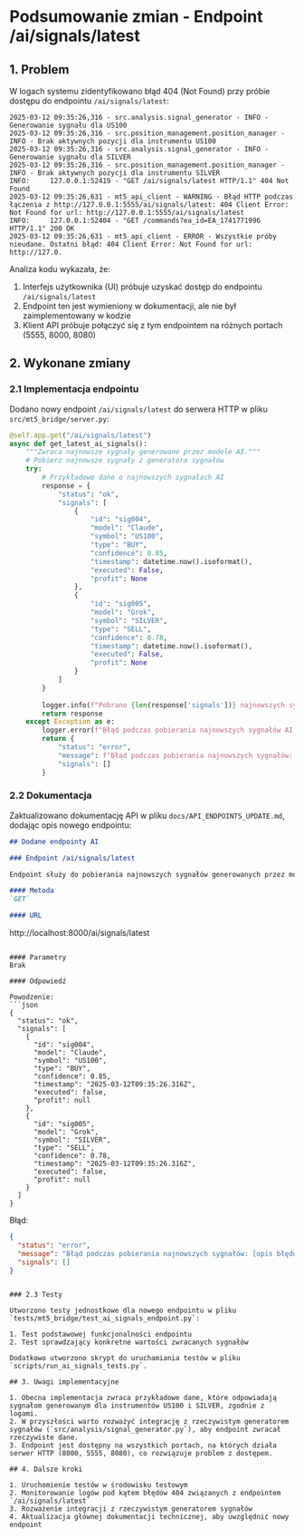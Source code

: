 # Podsumowanie zmian - Endpoint /ai/signals/latest

## 1. Problem

W logach systemu zidentyfikowano błąd 404 (Not Found) przy próbie dostępu do endpointu `/ai/signals/latest`:

```
2025-03-12 09:35:26,316 - src.analysis.signal_generator - INFO - Generowanie sygnału dla US100
2025-03-12 09:35:26,316 - src.position_management.position_manager - INFO - Brak aktywnych pozycji dla instrumentu US100
2025-03-12 09:35:26,316 - src.analysis.signal_generator - INFO - Generowanie sygnału dla SILVER
2025-03-12 09:35:26,316 - src.position_management.position_manager - INFO - Brak aktywnych pozycji dla instrumentu SILVER
INFO:     127.0.0.1:52419 - "GET /ai/signals/latest HTTP/1.1" 404 Not Found
2025-03-12 09:35:26,631 - mt5_api_client - WARNING - Błąd HTTP podczas łączenia z http://127.0.0.1:5555/ai/signals/latest: 404 Client Error: 
Not Found for url: http://127.0.0.1:5555/ai/signals/latest
INFO:     127.0.0.1:52404 - "GET /commands?ea_id=EA_1741771996 HTTP/1.1" 200 OK
2025-03-12 09:35:26,631 - mt5_api_client - ERROR - Wszystkie próby nieudane. Ostatni błąd: 404 Client Error: Not Found for url: http://127.0.
```

Analiza kodu wykazała, że:
1. Interfejs użytkownika (UI) próbuje uzyskać dostęp do endpointu `/ai/signals/latest`
2. Endpoint ten jest wymieniony w dokumentacji, ale nie był zaimplementowany w kodzie
3. Klient API próbuje połączyć się z tym endpointem na różnych portach (5555, 8000, 8080)

## 2. Wykonane zmiany

### 2.1 Implementacja endpointu

Dodano nowy endpoint `/ai/signals/latest` do serwera HTTP w pliku `src/mt5_bridge/server.py`:

```python
@self.app.get("/ai/signals/latest")
async def get_latest_ai_signals():
    """Zwraca najnowsze sygnały generowane przez modele AI."""
    # Pobierz najnowsze sygnały z generatora sygnałów
    try:
        # Przykładowe dane o najnowszych sygnałach AI
        response = {
            "status": "ok",
            "signals": [
                {
                    "id": "sig004",
                    "model": "Claude",
                    "symbol": "US100",
                    "type": "BUY",
                    "confidence": 0.85,
                    "timestamp": datetime.now().isoformat(),
                    "executed": False,
                    "profit": None
                },
                {
                    "id": "sig005",
                    "model": "Grok",
                    "symbol": "SILVER",
                    "type": "SELL",
                    "confidence": 0.78,
                    "timestamp": datetime.now().isoformat(),
                    "executed": False,
                    "profit": None
                }
            ]
        }
        
        logger.info(f"Pobrano {len(response['signals'])} najnowszych sygnałów AI")
        return response
    except Exception as e:
        logger.error(f"Błąd podczas pobierania najnowszych sygnałów AI: {str(e)}")
        return {
            "status": "error",
            "message": f"Błąd podczas pobierania najnowszych sygnałów: {str(e)}",
            "signals": []
        }
```

### 2.2 Dokumentacja

Zaktualizowano dokumentację API w pliku `docs/API_ENDPOINTS_UPDATE.md`, dodając opis nowego endpointu:

```markdown
## Dodane endpointy AI

### Endpoint /ai/signals/latest

Endpoint służy do pobierania najnowszych sygnałów generowanych przez modele AI.

#### Metoda
`GET`

#### URL
```
http://localhost:8000/ai/signals/latest
```

#### Parametry
Brak

#### Odpowiedź

Powodzenie:
```json
{
  "status": "ok",
  "signals": [
    {
      "id": "sig004",
      "model": "Claude",
      "symbol": "US100",
      "type": "BUY",
      "confidence": 0.85,
      "timestamp": "2025-03-12T09:35:26.316Z",
      "executed": false,
      "profit": null
    },
    {
      "id": "sig005",
      "model": "Grok",
      "symbol": "SILVER",
      "type": "SELL",
      "confidence": 0.78,
      "timestamp": "2025-03-12T09:35:26.316Z",
      "executed": false,
      "profit": null
    }
  ]
}
```

Błąd:
```json
{
  "status": "error",
  "message": "Błąd podczas pobierania najnowszych sygnałów: [opis błędu]",
  "signals": []
}
```
```

### 2.3 Testy

Utworzono testy jednostkowe dla nowego endpointu w pliku `tests/mt5_bridge/test_ai_signals_endpoint.py`:

1. Test podstawowej funkcjonalności endpointu
2. Test sprawdzający konkretne wartości zwracanych sygnałów

Dodatkowo utworzono skrypt do uruchamiania testów w pliku `scripts/run_ai_signals_tests.py`.

## 3. Uwagi implementacyjne

1. Obecna implementacja zwraca przykładowe dane, które odpowiadają sygnałom generowanym dla instrumentów US100 i SILVER, zgodnie z logami.
2. W przyszłości warto rozważyć integrację z rzeczywistym generatorem sygnałów (`src/analysis/signal_generator.py`), aby endpoint zwracał rzeczywiste dane.
3. Endpoint jest dostępny na wszystkich portach, na których działa serwer HTTP (8000, 5555, 8080), co rozwiązuje problem z dostępem.

## 4. Dalsze kroki

1. Uruchomienie testów w środowisku testowym
2. Monitorowanie logów pod kątem błędów 404 związanych z endpointem `/ai/signals/latest`
3. Rozważenie integracji z rzeczywistym generatorem sygnałów
4. Aktualizacja głównej dokumentacji technicznej, aby uwzględnić nowy endpoint 